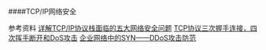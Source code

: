 ####TCP/IP网络安全

参考资料
[详解TCP/IP协议栈面临的五大网络安全问题](netsecurity.51cto.com/art/201412/461983.htm)
[TCP协议三次握手连接，四次挥手断开和DoS攻击](blog.csdn.net/fw0124/article/details/7452695)
[企业网络中的SYN——DDoS攻击防范](blog.163.com/lengfei_01/blog/static/488599032007944645836)


